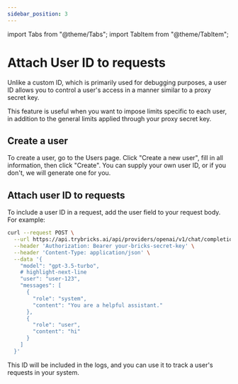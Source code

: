 ```yaml
---
sidebar_position: 3
---
```


import Tabs from "@theme/Tabs";
import TabItem from "@theme/TabItem";

# Attach User ID to requests

Unlike a custom ID, which is primarily used for debugging purposes, a user ID allows you to control a user's access in a manner similar to a proxy secret key.

This feature is useful when you want to impose limits specific to each user, in addition to the general limits applied through your proxy secret key.

## Create a user

To create a user, go to the Users page. Click "Create a new user", fill in all information, then click "Create". You can supply your own user ID, or if you don't, we will generate one for you.

## Attach user ID to requests

To include a user ID in a request, add the user field to your request body. For example:

<Tabs>

<TabItem value="curl" label="curl">

```bash
curl --request POST \
  --url https://api.trybricks.ai/api/providers/openai/v1/chat/completions \
  --header 'Authorization: Bearer your-bricks-secret-key' \
  --header 'Content-Type: application/json' \
  --data '{
    "model": "gpt-3.5-turbo",
    # highlight-next-line
    "user": "user-123",
    "messages": [
      {
        "role": "system",
        "content": "You are a helpful assistant."
      },
      {
        "role": "user",
        "content": "hi"
      }
    ]
  }'
```

</TabItem>
</Tabs>

This ID will be included in the logs, and you can use it to track a user's requests in your system.
